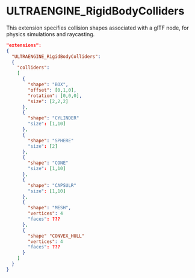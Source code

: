 # ULTRAENGINE_RigidBodyColliders

This extension specifies collision shapes associated with a glTF node, for physics simulations and raycasting.

```json
"extensions":
{
  "ULTRAENGINE_RigidBodyColliders":
  {
    "colliders":
    [
      {
        "shape": "BOX",
        "offset": [0,1,0],
        "rotation": [0,0,0],
        "size": [2,2,2]
      },
      {
        "shape": "CYLINDER"
        "size": [1,10]
      },
      {
        "shape": "SPHERE"
        "size": [2]
      },
      {
        "shape": "CONE"
        "size": [1,10]
      },
      {
        "shape": "CAPSULR"
        "size": [1,10]
      },
      {
        "shape": "MESH",
        "vertices": 4
        "faces": ???
      },      
      {
        "shape" "CONVEX_HULL"
        "vertices": 4
        "faces": ???
      }
    ]
  }
}
```
